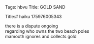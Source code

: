 Tags: hbvu
Title: GOLD SAND
  
Title:# haiku 175976005343  
  
there is a dispute ongoing  
regarding who owns the two beach poles  
mamooth ignores and collects gold  
